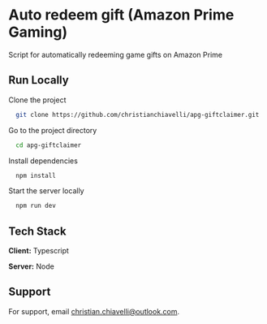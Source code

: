 # Auto redeem gift (Amazon Prime Gaming)

Script for automatically redeeming game gifts on Amazon Prime

## Run Locally

Clone the project

```bash
  git clone https://github.com/christianchiavelli/apg-giftclaimer.git
```

Go to the project directory

```bash
  cd apg-giftclaimer
```

Install dependencies

```bash
  npm install
```

Start the server locally

```bash
  npm run dev
```

## Tech Stack

**Client:** Typescript

**Server:** Node

## Support

For support, email christian.chiavelli@outlook.com.
